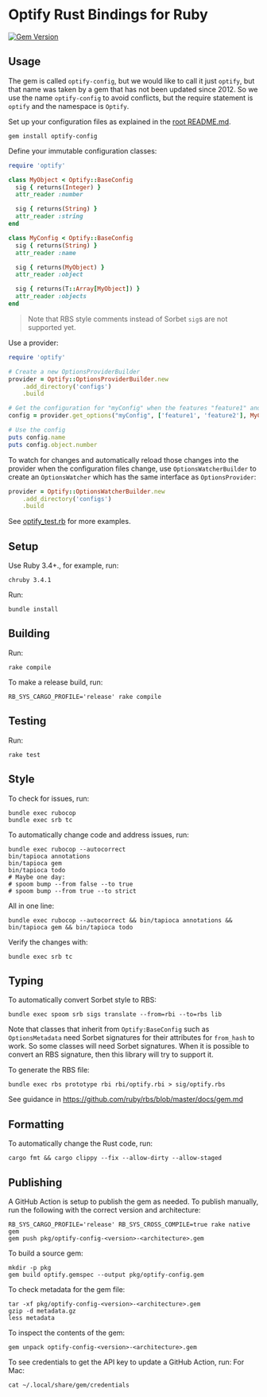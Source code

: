 # Optify Rust Bindings for Ruby
[![Gem Version](https://badge.fury.io/rb/optify-config.svg?icon=si%3Arubygems&icon_color=%23ec3c3c)](https://badge.fury.io/rb/optify-config)

## Usage

The gem is called `optify-config`, but we would like to call it just `optify`, but that name was taken by a gem that has not been updated since 2012.
So we use the name `optify-config` to avoid conflicts, but the require statement is `optify` and the namespace is `Optify`.

Set up your configuration files as explained in the [root README.md](../../README.md).

```shell
gem install optify-config
```

Define your immutable configuration classes:
```ruby
require 'optify'

class MyObject < Optify::BaseConfig
  sig { returns(Integer) }
  attr_reader :number

  sig { returns(String) }
  attr_reader :string
end

class MyConfig < Optify::BaseConfig
  sig { returns(String) }
  attr_reader :name

  sig { returns(MyObject) }
  attr_reader :object

  sig { returns(T::Array[MyObject]) }
  attr_reader :objects
end
```

> Note that RBS style comments instead of Sorbet `sig`s are not supported yet.

Use a provider:
```ruby
require 'optify'

# Create a new OptionsProviderBuilder
provider = Optify::OptionsProviderBuilder.new
    .add_directory('configs')
    .build

# Get the configuration for "myConfig" when the features "feature1" and "feature2" are enabled
config = provider.get_options("myConfig", ['feature1', 'feature2'], MyConfig)

# Use the config
puts config.name
puts config.object.number
```

To watch for changes and automatically reload those changes into the provider when the configuration files change, use `OptionsWatcherBuilder` to create an `OptionsWatcher` which has the same interface as `OptionsProvider`:
```Ruby
provider = Optify::OptionsWatcherBuilder.new
    .add_directory('configs')
    .build
```

See [optify_test.rb](test/optify_test.rb) for more examples.

## Setup
<!-- Some tips in https://github.com/matsadler/magnus/issues/77 -->

Use Ruby 3.4+., for example, run:
```shell
chruby 3.4.1
```

Run:
```shell
bundle install
```

## Building
Run:
```shell
rake compile
```

To make a release build, run:
```shell
RB_SYS_CARGO_PROFILE='release' rake compile
```

## Testing

Run:
```shell
rake test
```

## Style
To check for issues, run:
```shell
bundle exec rubocop
bundle exec srb tc
```

To automatically change code and address issues, run:
```shell
bundle exec rubocop --autocorrect
bin/tapioca annotations
bin/tapioca gem
bin/tapioca todo
# Maybe one day:
# spoom bump --from false --to true
# spoom bump --from true --to strict
```

All in one line:
```shell
bundle exec rubocop --autocorrect && bin/tapioca annotations && bin/tapioca gem && bin/tapioca todo
```

Verify the changes with:
```shell
bundle exec srb tc
```

## Typing
To automatically convert Sorbet style to RBS:
```shell
bundle exec spoom srb sigs translate --from=rbi --to=rbs lib
```

Note that classes that inherit from `Optify:BaseConfig` such as `OptionsMetadata` need Sorbet signatures for their attributes for `from_hash` to work.
So some classes will need Sorbet signatures.
When it is possible to convert an RBS signature, then this library will try to support it.

<!--
If RBS supports checks **at runtime** and we can support RBS style signatures in comments for configuration objects:
bundle exec spoom srb sigs translate --from=rbi --to=rbs lib test
 -->

To generate the RBS file:
```shell
bundle exec rbs prototype rbi rbi/optify.rbi > sig/optify.rbs
```

See guidance in https://github.com/ruby/rbs/blob/master/docs/gem.md

## Formatting
To automatically change the Rust code, run:
```shell
cargo fmt && cargo clippy --fix --allow-dirty --allow-staged
```

## Publishing
A GitHub Action is setup to publish the gem as needed.
To publish manually, run the following with the correct version and architecture:
```shell
RB_SYS_CARGO_PROFILE='release' RB_SYS_CROSS_COMPILE=true rake native gem
gem push pkg/optify-config-<version>-<architecture>.gem
```

To build a source gem:
```shell
mkdir -p pkg
gem build optify.gemspec --output pkg/optify-config.gem
```

To check metadata for the gem file:
```shell
tar -xf pkg/optify-config-<version>-<architecture>.gem
gzip -d metadata.gz
less metadata
```

To inspect the contents of the gem:
```shell
gem unpack optify-config-<version>-<architecture>.gem
```

To see credentials to get the API key to update a GitHub Action, run:
For Mac:
```shell
cat ~/.local/share/gem/credentials
```
